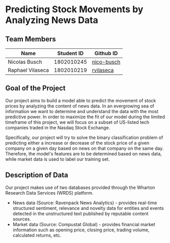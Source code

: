 # Predicting Stock Movements by Analyzing News Data

## Team Members
Name | Student ID | Github ID
------------ | ------------- | -------------
Nicolas Busch | 1802010245 | [nico-busch](https://github.com/nico-busch)
Raphael Vilaseca | 1802010219 | [rvilaseca](https://github.com/rvilaseca)

## Goal of the Project
Our project aims to build a model able to predict the movement of stock prices by analyzing the content of news data. In an evergrowing sea of information we want to determine and understand the data with the most predictive power. In order to maximize the fit of our model during the limited timeframe of this project, we will focus on a subset of US-listed tech companies traded in the Nasdaq Stock Exchange.

Specifically, our project will try to solve the binary classification problem of predicting either a increase or decrease of the stock price of a given company on a given day based on news on that company on the same day. Therefore, the model's features are to be determined based on news data, while market data is used to label our training set.

## Description of Data
Our project makes use of two databases provided through the Wharton Research Data Services (WRDS) platform.
- News data (Source: Ravenpack News Analytics) - provides real-time structured sentiment, relevance and novelty data for entities and events detected in the unstructured text published by reputable content sources.
- Market data (Source: Compustat Global) - provides financial market information such as opening price, closing price, trading volume, calculated returns, etc.

